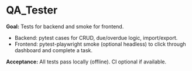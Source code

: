 # QA_Tester
**Goal:** Tests for backend and smoke for frontend.
- Backend: pytest cases for CRUD, due/overdue logic, import/export.
- Frontend: pytest-playwright smoke (optional headless) to click through dashboard and complete a task.

**Acceptance:** All tests pass locally (offline). CI optional if available.
